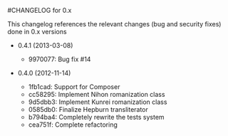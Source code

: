 #CHANGELOG for 0.x

This changelog references the relevant changes (bug and security fixes) done in 0.x versions

* 0.4.1 (2013-03-08)
  * 9970077: Bug fix #14

* 0.4.0 (2012-11-14)
  
  * 1fb1cad: Support for Composer
  * cc58295: Implement Nihon romanization class
  * 9d5dbb3: Implement Kunrei romanization class
  * 0585db0: Finalize Hepburn transliterator
  * b794ba4: Completely rewrite the tests system
  * cea751f: Complete refactoring
